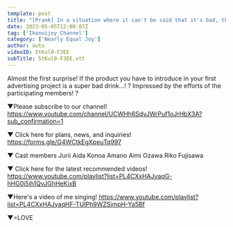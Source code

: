 ```yaml
---
template: post
title: "[Prank] In a situation where it can't be said that it's bad, the rookie idols verify whether they can introduce the sponsor's extremely bad products! !"
date: 2023-05-05T12:08:07Z
tag: ['Ikonoijoy Channel']
category: ['Nearly Equal Joy']
author: auto 
videoID: 5tKul0-F3EE
subTitle: 5tKul0-F3EE.vtt
---
```

Almost the first surprise!
If the product you have to introduce in your first advertising project is a super bad drink...! ?
Impressed by the efforts of the participating members! ?

▼Please subscribe to our channel!
https://www.youtube.com/channel/UCWHh6SdvJWrPuf1oJrHbX3A?sub_confirmation=1

▼ Click here for plans, news, and inquiries!
https://forms.gle/G4WCtkEgXpeuTq997

▼ Cast members
Jurii Aida
Konoa Amano
Aimi Ozawa
Riko Fujisawa

▼ Click here for the latest recommended videos!
https://www.youtube.com/playlist?list=PL4CXxHAJyaqG-hHG0j5ih1QvJGhHeKixB

▼Here's a video of me singing!
https://www.youtube.com/playlist?list=PL4CXxHAJyaqHF-TUIPh9WZSjmpH-Ya5Bf

▼=LOVE